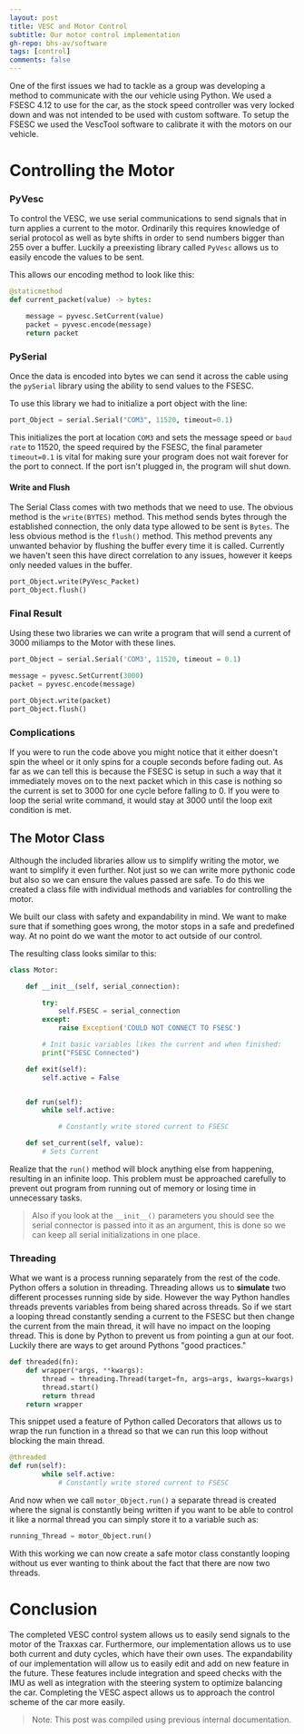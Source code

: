 ```yaml
---
layout: post
title: VESC and Motor Control
subtitle: Our motor control implementation
gh-repo: bhs-av/software
tags: [control]
comments: false
---
```


One of the first issues we had to tackle as a group was developing a method to communicate with the our vehicle using Python.
We used a FSESC 4.12 to use for the car, as the stock speed controller was very locked down and was not intended
to be used with custom software. To setup the FSESC we used the VescTool software to calibrate it with the motors on our
vehicle.

# Controlling the Motor

### PyVesc
To control the VESC, we use serial communications to send signals that in turn applies a current to the motor. Ordinarily this requires knowledge of serial protocol as well as byte shifts in order to send numbers bigger than 255 over a buffer. Luckily a preexisting library called `PyVesc` allows us to easily encode the values to be sent.

This allows our encoding method to look like this:
```python
@staticmethod
def current_packet(value) -> bytes:

    message = pyvesc.SetCurrent(value)
    packet = pyvesc.encode(message)
    return packet

```
### PySerial
Once the data is encoded into bytes we can send it across the cable using the `pySerial` library using the ability to send values to the FSESC.

To use this library we had to initialize a port object with the line:
```python
port_Object = serial.Serial("COM3", 11520, timeout=0.1)
```
This initializes the port at location `COM3` and sets the message speed or `baud rate` to 11520, the speed required by the FSESC, the final parameter `timeout=0.1` is vital for making sure your program does not wait forever for the port to connect. If the port isn't plugged in, the program will shut down.

#### Write and Flush
The Serial Class comes with two methods that we need to use. The obvious method is the `write(BYTES)` method. This method sends bytes through the established connection, the only data type allowed to be sent is `Bytes`. The less obvious method is the `flush()` method. This method prevents any unwanted behavior by flushing the buffer every time it is called. Currently we haven't seen this have direct correlation to any issues, however it keeps only needed values in the buffer.

```python
port_Object.write(PyVesc_Packet)
port_Object.flush()
```

### Final Result
Using these two libraries we can write a program that will send a current of 3000 miliamps to the Motor with these lines.

```python
port_Object = serial.Serial('COM3', 11520, timeout = 0.1)

message = pyvesc.SetCurrent(3000)
packet = pyvesc.encode(message)

port_Object.write(packet)
port_Object.flush()

```

### Complications
If you were to run the code above you might notice that it either doesn't spin the wheel or it only spins for a couple seconds before fading out. As far as we can tell this is because the FSESC is setup in such a way that it immediately moves on to the next packet which in this case is nothing so the current is set to 3000 for one cycle before falling to 0. If you were to loop the serial write command, it would stay at 3000 until the loop exit condition is met.

## The Motor Class
Although the included libraries allow us to simplify writing the motor, we want to simplify it even further. Not just so we can write more pythonic code but also so we can ensure the values passed are safe. To do this we created a class file with individual methods and variables for controlling the motor.

We built our class with safety and expandability in mind. We want to make sure that if something goes wrong, the motor stops in a safe and predefined way. At no point do we want the motor to act outside of our control.

The resulting class looks similar to this:
```python
class Motor:

    def __init__(self, serial_connection):

        try:
            self.FSESC = serial_connection
        except:
            raise Exception('COULD NOT CONNECT TO FSESC')

        # Init basic variables likes the current and when finished:
        print("FSESC Connected")

    def exit(self):
        self.active = False


    def run(self):
        while self.active:

            # Constantly write stored current to FSESC

    def set_current(self, value):
        # Sets Current

```

Realize that the `run()` method will block anything else from happening, resulting in an infinite loop. This problem must be approached carefully to prevent out program from running out of memory or losing time in unnecessary tasks.

> Also if you look at the `__init__()` parameters you should see the serial connector is passed into it as an argument, this is done so we can keep all serial initializations in one place.

### Threading
What we want is a process running separately from the rest of the code. Python offers a solution in threading. Threading allows us to **simulate** two different processes running side by side. However the way Python handles threads prevents variables from being shared across threads. So if we start a looping thread constantly sending a current to the FSESC but then change the current from the main thread, it will have no impact on the looping thread. This is done by Python to prevent us from pointing a gun at our foot. Luckily there are ways to get around Pythons "good practices."

```python
def threaded(fn):
    def wrapper(*args, **kwargs):
        thread = threading.Thread(target=fn, args=args, kwargs=kwargs)
        thread.start()
        return thread
    return wrapper
```

This snippet used a feature of Python called Decorators that allows us to wrap the run function in a thread so that we can run this loop without blocking the main thread.

```python
@threaded
def run(self):
        while self.active:
            # Constantly write stored current to FSESC
```

And now when we call `motor_Object.run()` a separate thread is created where the signal is constantly being written if you want to be able to control it like a normal thread you can simply store it to a variable such as:

```python
running_Thread = motor_Object.run()
```

With this working we can now create a safe motor class constantly looping without us ever wanting to think about the fact that there are now two threads.

# Conclusion
The completed VESC control system allows us to easily send signals to the motor of the Traxxas car. Furthermore, our implementation allows us to use both current and duty cycles, which have their own uses. The expandability of our implementation will allow us to easily edit and add on new feature in the future. These features include integration and speed checks with the IMU as well as integration with the steering system to optimize balancing the car. Completing the VESC aspect allows us to approach the control scheme of the car more easily.

> Note: This post was compiled using previous internal documentation.

